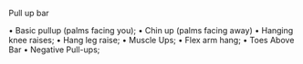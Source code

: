 Pull up bar

•	Basic pullup (palms facing you);
•	Chin up (palms facing away)
•	Hanging knee raises;
•	Hang leg raise;
•	Muscle Ups;
•	Flex arm hang;
•	Toes Above Bar
•	Negative Pull-ups;
